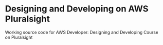 # Designing and Developing on AWS Pluralsight
 Working source code for AWS Developer: Designing and Developing Course on Pluralsight
